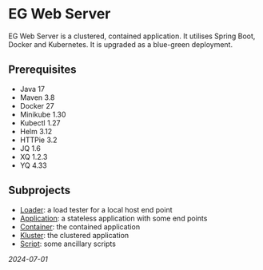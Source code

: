 


# EG Web Server
EG Web Server is a clustered, contained application.  It utilises Spring Boot, Docker and Kubernetes.  It is upgraded as a blue-green deployment.


## Prerequisites
* Java 17
* Maven 3.8
* Docker 27
* Minikube 1.30
* Kubectl 1.27 
* Helm 3.12
* HTTPie 3.2
* JQ 1.6
* XQ 1.2.3
* YQ 4.33


## Subprojects
* [Loader](loader/README.md): a load tester for a local host end point
* [Application](application/README.md): a stateless application with some end points
* [Container](container/README.md): the contained application
* [Kluster](kluster/README.md): the clustered application
* [Script](script/README.md): some ancillary scripts

*2024-07-01*
